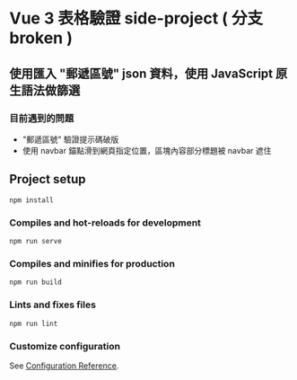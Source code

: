 # Vue 3 表格驗證 side-project  ( 分支 broken )
## 使用匯入 "郵遞區號" json 資料，使用 JavaScript 原生語法做篩選
### 目前遇到的問題
* "郵遞區號" 驗證提示碼破版
* 使用 navbar 錨點滑到網頁指定位置，區塊內容部分標題被 navbar 遮住

## Project setup
```
npm install
```

### Compiles and hot-reloads for development
```
npm run serve
```

### Compiles and minifies for production
```
npm run build
```

### Lints and fixes files
```
npm run lint
```

### Customize configuration
See [Configuration Reference](https://cli.vuejs.org/config/).
